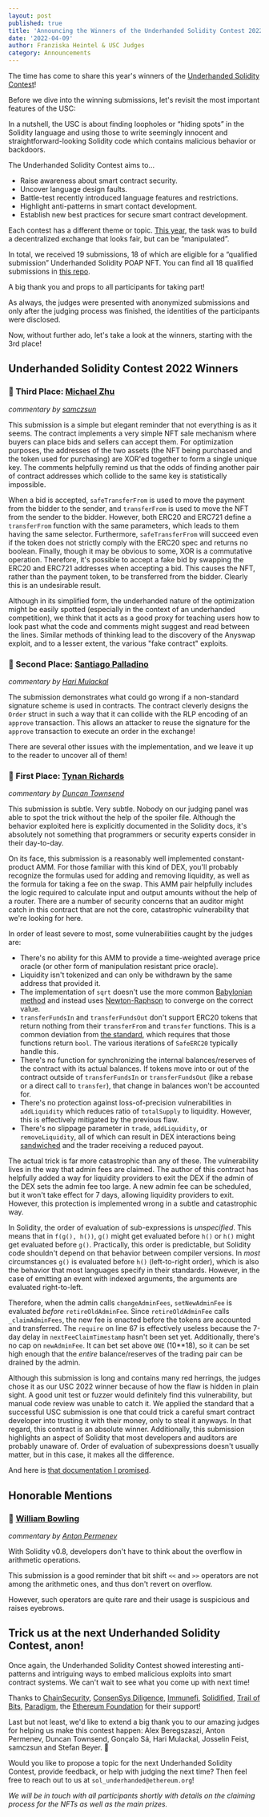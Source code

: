 ```yaml
---
layout: post
published: true
title: 'Announcing the Winners of the Underhanded Solidity Contest 2022'
date: '2022-04-09'
author: Franziska Heintel & USC Judges
category: Announcements
---
```


The time has come to share this year's winners of the [Underhanded Solidity Contest](https://underhanded.soliditylang.org/)!

Before we dive into the winning submissions, let's revisit the most important features of the USC:

In a nutshell, the USC is about finding loopholes or “hiding spots” in the Solidity language and using those to write seemingly innocent and straightforward-looking Solidity code which contains malicious behavior or backdoors.

The Underhanded Solidity Contest aims to...
+ Raise awareness about smart contract security.
+ Uncover language design faults.
+ Battle-test recently introduced language features and restrictions.
+ Highlight anti-patterns in smart contact development.
+ Establish new best practices for secure smart contract development.

Each contest has a different theme or topic. [This year](https://blog.soliditylang.org/2022/02/09/underhanded-solidity-contest-2022-announcement/), the task was to build a decentralized exchange that looks fair, but can be “manipulated”.

In total, we received 19 submissions, 18 of which are eligible for a “qualified submission” Underhanded Solidity POAP NFT. You can find all 18 qualified submissions in [this repo](https://github.com/ethereum/solidity-underhanded-contest/tree/master/2022/submissions_2022). 

A big thank you and props to all participants for taking part!

As always, the judges were presented with anonymized submissions and only after the judging process was finished, the identities of the participants were disclosed.

Now, without further ado, let's take a look at the winners, starting with the 3rd place!

## Underhanded Solidity Contest 2022 Winners

### 🥉 Third Place: [Michael Zhu](https://github.com/ethereum/solidity-underhanded-contest/tree/master/2022/submissions_2022/submission17_MichaelZhu)

_commentary by [samczsun](https://twitter.com/samczsun)_
 
This submission is a simple but elegant reminder that not everything is as it seems. The contract implements a very simple NFT sale mechanism where buyers can place bids and sellers can accept them. For optimization purposes, the addresses of the two assets (the NFT being purchased and the token used for purchasing) are XOR'ed together to form a single unique key. The comments helpfully remind us that the odds of finding another pair of contract addresses which collide to the same key is statistically impossible.

When a bid is accepted, ``safeTransferFrom`` is used to move the payment from the bidder to the sender, and ``transferFrom`` is used to move the NFT from the sender to the bidder. However, both ERC20 and ERC721 define a ``transferFrom`` function with the same parameters, which leads to them having the same selector. Furthermore, ``safeTransferFrom`` will succeed even if the token does not strictly comply with the ERC20 spec and returns no boolean. Finally, though it may be obvious to some, XOR is a commutative operation. Therefore, it's possible to accept a fake bid by swapping the ERC20 and ERC721 addresses when accepting a bid. This causes the NFT, rather than the payment token, to be transferred from the bidder. Clearly this is an undesirable result.

Although in its simplified form, the underhanded nature of the optimization might be easily spotted (especially in the context of an underhanded competition), we think that it acts as a good proxy for teaching users how to look past what the code and comments might suggest and read between the lines. Similar methods of thinking lead to the discovery of the Anyswap exploit, and to a lesser extent, the various "fake contract" exploits.

### 🥈 Second Place: [Santiago Palladino](https://github.com/ethereum/solidity-underhanded-contest/tree/master/2022/submissions_2022/submission10_SantiagoPalladino)

_commentary by [Hari Mulackal](https://twitter.com/_hrkrshnn)_

The submission demonstrates what could go wrong if a non-standard signature scheme is used in contracts. The contract cleverly designs the `Order` struct in such a way that it can collide with the RLP encoding of an `approve` transaction. This allows an attacker to reuse the signature for the `approve` transaction to execute an order in the exchange!

There are several other issues with the implementation, and we leave it up to the reader to uncover all of them!

### 🥇 First Place: [Tynan Richards](https://github.com/ethereum/solidity-underhanded-contest/tree/master/2022/submissions_2022/submission9_TynanRichards)

_commentary by [Duncan Townsend](https://twitter.com/duncancmt)_

This submission is subtle. Very subtle. Nobody on our judging panel was able to
spot the trick without the help of the spoiler file. Although the behavior
exploited here is explicitly documented in the Solidity docs, it's absolutely not something
that programmers or security experts consider in their day-to-day.

On its face, this submission is a reasonably well implemented constant-product
AMM. For those familiar with this kind of DEX, you'll probably recognize the
formulas used for adding and removing liquidity, as well as the formula for
taking a fee on the swap. This AMM pair helpfully includes the logic required to
calculate input and output amounts without the help of a router. There are a
number of security concerns that an auditor might catch in this contract that
are not the core, catastrophic vulnerability that we're looking for here. 

In order of least severe to most, some vulnerabilities caught by the judges are:

+ There's no ability for this AMM to provide a time-weighted average price
  oracle (or other form of manipulation resistant price oracle).
+ Liquidity isn't tokenized and can only be withdrawn by the same address that
  provided it.
+ The implementation of `sqrt` doesn't use the more common [Babylonian method](https://en.wikipedia.org/wiki/Methods_of_computing_square_roots#Babylonian_method)
  and instead uses [Newton-Raphson](https://en.wikipedia.org/wiki/Newton%27s_method) to converge
  on the correct value.
+ `transferFundsIn` and `transferFundsOut` don't support ERC20 tokens that
  return nothing from their `transferFrom` and `transfer` functions. This is a
  common deviation from [the standard](https://eips.ethereum.org/EIPS/eip-20),
  which requires that those functions return `bool`. The various iterations of
  `SafeERC20` typically handle this.
+ There's no function for synchronizing the internal balances/reserves of the
  contract with its actual balances. If tokens move into or out of the contract
  outside of `transferFundsIn` or `transferFundsOut` (like a rebase or a direct
  call to `transfer`), that change in balances won't be accounted for.
+ There's no protection against loss-of-precision vulnerabilities in
  `addLiquidity` which reduces ratio of `totalSupply` to liquidity. However,
  this is effectively mitigated by the previous flaw.
+ There's no slippage parameter in `trade`, `addLiquidity`, or
  `removeLiquidity`, all of which can result in DEX interactions being
  [sandwiched](https://cmichel.io/de-fi-sandwich-attacks/) and the trader
  receiving a reduced payout.

The actual trick is far more catastrophic than any of these. The vulnerability
lives in the way that admin fees are claimed. The author of this contract has
helpfully added a way for liquidity providers to exit the DEX if the admin of
the DEX sets the admin fee too large. A new admin fee can be scheduled, but it
won't take effect for 7 days, allowing liquidity providers to exit. However,
this protection is implemented wrong in a subtle and catastrophic way.

In Solidity, the order of evaluation of sub-expressions is _unspecified_. This
means that in `f(g(), h())`, `g()` might get evaluated before `h()` or `h()`
might get evaluated before `g()`. Practically, this order is predictable, but
Solidity code shouldn't depend on that behavior between compiler versions. In
_most_ circumstances `g()` is evaluated before `h()` (left-to-right order),
which is also the behavior that most languages specify in their
standards. However, in the case of emitting an event with indexed arguments, the
arguments are evaluated right-to-left.

Therefore, when the admin calls `changeAdminFees`, `setNewAdminFee` is evaluated
_before_ `retireOldAdminFee`. Since `retireOldAdminFee` calls `_claimAdminFees`,
the new fee is enacted before the tokens are accounted and transferred. The
`require` on line 67 is effectively useless because the 7-day delay in
`nextFeeClaimTimestamp` hasn't been set yet. Additionally, there's no cap on
`newAdminFee`. It can bet set above `ONE` (10**18), so it can be set high enough
that the _entire_ balance/reserves of the trading pair can be drained by the
admin.

Although this submission is long and contains many red herrings, the judges
chose it as our USC 2022 winner because of how the flaw is hidden in plain
sight. A good unit test or fuzzer would definitely find this vulnerability, but
manual code review was unable to catch it. We applied the standard that a
successful USC submission is one that could trick a careful smart contract
developer into trusting it with their money, only to steal it anyways. In that
regard, this contract is an absolute winner. Additionally, this submission
highlights an aspect of Solidity that most developers and auditors are probably
unaware of. Order of evaluation of subexpressions doesn't usually matter, but in
this case, it makes all the difference.

And here is [that documentation I
promised](https://docs.soliditylang.org/en/v0.8.13/control-structures.html#order-of-evaluation-of-expressions).

## Honorable Mentions

### 💐  [William Bowling](https://github.com/ethereum/solidity-underhanded-contest/tree/master/2022/submissions_2022/submission4_WilliamBowling)

_commentary by [Anton Permenev](https://twitter.com/a_permenev)_

With Solidity v0.8, developers don't have to think about the overflow in arithmetic operations.

This submission is a good reminder that bit shift ``<<`` and ``>>`` operators are not among the arithmetic ones, and thus don't revert on overflow.

However, such operators are quite rare and their usage is suspicious and raises eyebrows.

## Trick us at the next Underhanded Solidity Contest, anon!

Once again, the Underhanded Solidity Contest showed interesting anti-patterns and intriguing ways to embed malicious exploits into smart contract systems. We can't wait to see what you come up with next time!

Thanks to [ChainSecurity](https://chainsecurity.com/), [ConsenSys Diligence](https://diligence.consensys.net/), [Immunefi](https://immunefi.com/), [Solidified](https://solidified.io/), [Trail of Bits](https://www.trailofbits.com/), [Paradigm](https://www.paradigm.xyz/), the [Ethereum Foundation](https://ethereum.foundation/) for their support!

Last but not least, we'd like to extend a big thank you to our amazing judges for helping us make this contest happen: Alex Beregszaszi, Anton Permenev, Duncan Townsend, Gonçalo Sá, Hari Mulackal, Josselin Feist, samczsun and Stefan Beyer. 👏

Would you like to propose a topic for the next Underhanded Solidity Contest, provide feedback, or help with judging the next time? Then feel free to reach out to us at ``sol_underhanded@ethereum.org``!

_We will be in touch with all participants shortly with details on the claiming process for the NFTs as well as the main prizes._